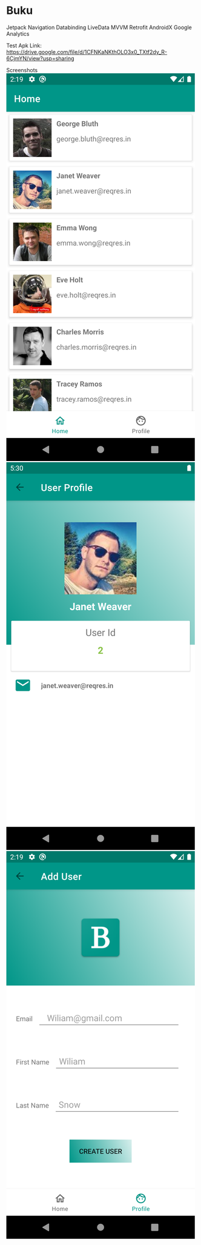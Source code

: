 # Buku

Jetpack Navigation 
Databinding LiveData
MVVM
Retrofit
AndroidX
Google Analytics

Test Apk Link: https://drive.google.com/file/d/1CFNKaNKthOLO3x0_TXtf2dy_R-6CjmYN/view?usp=sharing

Screenshots
![alt text](https://github.com/Deeptimay/Buku/blob/master/app/src/main/res/mipmap-xxxhdpi/screenshot_1603658975.png)
![alt text](https://github.com/Deeptimay/Buku/blob/master/app/src/main/res/mipmap-xxxhdpi/screenshot_1603670428.png)
![alt text](https://github.com/Deeptimay/Buku/blob/master/app/src/main/res/mipmap-xxxhdpi/screenshot_1603658978.png)
